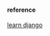 


#### reference
[learn django](https://developer.mozilla.org/zh-TW/docs/Learn/Server-side/Django/Admin_site)
